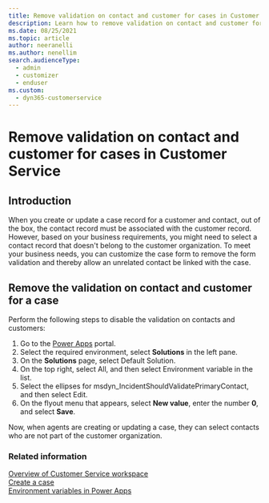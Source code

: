 ```yaml
---
title: Remove validation on contact and customer for cases in Customer Service | MicrosoftDocs
description: Learn how to remove validation on contact and customer for cases in Dynamics 365 Customer Service
ms.date: 08/25/2021
ms.topic: article
author: neeranelli
ms.author: nenellim
search.audienceType: 
  - admin
  - customizer
  - enduser
ms.custom: 
  - dyn365-customerservice
---
```


# Remove validation on contact and customer for cases in Customer Service

## Introduction

When you create or update a case record for a customer and contact, out of the box, the contact record must be associated with the customer record. However, based on your business requirements, you might need to select a contact record that doesn't belong to the customer organization. To meet your business needs, you can customize the case form to remove the form validation and thereby allow an unrelated contact be linked with the case.

## Remove the validation on contact and customer for a case

Perform the following steps to disable the validation on contacts and customers:

1. Go to the [Power Apps](https://make.powerapps.com) portal.
2. Select the required environment, select **Solutions** in the left pane.
3. On the **Solutions** page, select Default Solution.
4. On the top right, select All, and then select Environment variable in the list.
5. Select the ellipses for msdyn_IncidentShouldValidatePrimaryContact, and then select Edit.
6. On the flyout menu that appears, select **New value**, enter the number **0**, and select **Save**.

Now, when agents are creating or updating a case, they can select contacts who are not part of the customer organization.

### Related information

[Overview of Customer Service workspace](../implement/csw-overview.md)  
[Create a case](../use/customer-service-hub-user-guide-create-a-case.md)  
[Environment variables in Power Apps](/powerapps/maker/data-platform/environmentvariables)  

